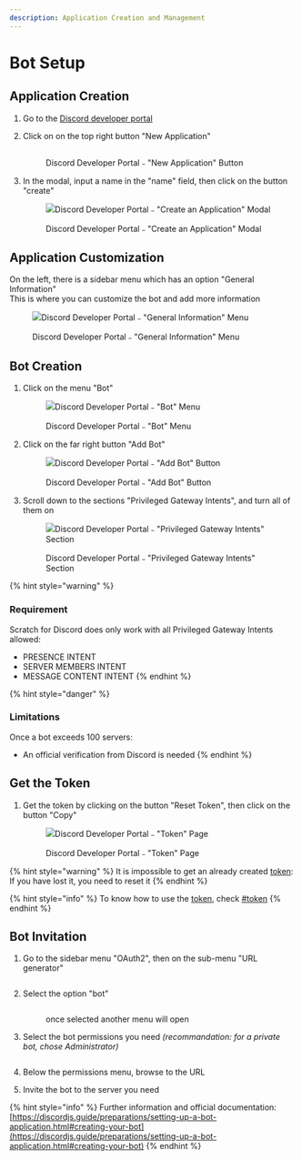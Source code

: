 ```yaml
---
description: Application Creation and Management
---
```


# Bot Setup

## Application Creation

1. Go to the [Discord developer portal](https://discord.com/developers/applications)
2.  Click on on the top right button "New Application"

    <figure><img src="../.gitbook/assets/image (5).png" alt=""><figcaption><p>Discord Developer Portal﹣"New Application" Button</p></figcaption></figure>
3.  In the modal, input a name in the "name" field, then click on the button "create"

    <figure><img src="../.gitbook/assets/Screen Shot 2022-10-16 at 9.38.57 AM.png" alt="Discord Developer Portal﹣&#x22;Create an Application&#x22; Modal"><figcaption><p>Discord Developer Portal﹣"Create an Application" Modal</p></figcaption></figure>

## Application Customization

On the left, there is a sidebar menu which has an option "General Information"\
This is where you can customize the bot and add more information

<figure><img src="../.gitbook/assets/Screen Shot 2022-10-16 at 9.52.51 AM.png" alt="Discord Developer Portal﹣&#x22;General Information&#x22; Menu"><figcaption><p>Discord Developer Portal﹣"General Information" Menu</p></figcaption></figure>

## Bot Creation

1.  Click on the menu "Bot"

    <figure><img src="../.gitbook/assets/Screen Shot 2022-10-16 at 9.59.48 AM.png" alt="Discord Developer Portal﹣&#x22;Bot&#x22; Menu"><figcaption><p>Discord Developer Portal﹣"Bot" Menu</p></figcaption></figure>
2.  Click on the far right button "Add Bot"

    <figure><img src="../.gitbook/assets/image (5) (1).png" alt="Discord Developer Portal﹣&#x22;Add Bot&#x22; Button"><figcaption><p>Discord Developer Portal﹣"Add Bot" Button</p></figcaption></figure>
3.  Scroll down to the sections "Privileged Gateway Intents", and turn all of them on

    <figure><img src="../.gitbook/assets/Screen Shot 2022-10-16 at 10.05.23 AM.png" alt="Discord Developer Portal﹣&#x22;Privileged Gateway Intents&#x22; Section"><figcaption><p>Discord Developer Portal﹣"Privileged Gateway Intents" Section</p></figcaption></figure>

{% hint style="warning" %}
### Requirement

Scratch for Discord does only work with all Privileged Gateway Intents allowed:

* PRESENCE INTENT
* SERVER MEMBERS INTENT
* MESSAGE CONTENT INTENT
{% endhint %}

{% hint style="danger" %}
### Limitations

Once a bot exceeds 100 servers:

* An official verification from Discord is needed
{% endhint %}

## Get the Token

1.  Get the token by clicking on the button "Reset Token", then click on the button "Copy"

    <figure><img src="../.gitbook/assets/Screen Shot 2022-10-16 at 10.26.06 AM.png" alt="Discord Developer Portal﹣&#x22;Token&#x22; Page"><figcaption><p>Discord Developer Portal﹣"Token" Page</p></figcaption></figure>

{% hint style="warning" %}
It is impossible to get an already created [token](../toolbox/base.md#token):\
If you have lost it, you need to reset it
{% endhint %}

{% hint style="info" %}
To know how to use the [token](../toolbox/base.md#token), check [#token](../toolbox/base.md#token "mention")
{% endhint %}

## Bot Invitation

1.  Go to the sidebar menu "OAuth2", then on the sub-menu "URL generator"

    <figure><img src="../.gitbook/assets/image (16) (1).png" alt=""><figcaption></figcaption></figure>
2.  Select the option "bot"

    <figure><img src="../.gitbook/assets/Screen Shot 2022-10-16 at 10.58.43 AM.png" alt=""><figcaption><p>once selected another menu will open</p></figcaption></figure>
3.  Select the bot permissions you need _(recommandation: for a private bot, chose Administrator)_

    <figure><img src="../.gitbook/assets/Screen Shot 2022-10-16 at 11.01.34 AM.png" alt=""><figcaption></figcaption></figure>
4. Below the permissions menu, browse to the URL
5. Invite the bot to the server you need

{% hint style="info" %}
Further information and official documentation:\
[https://discordjs.guide/preparations/setting-up-a-bot-application.html#creating-your-bot](https://discordjs.guide/preparations/setting-up-a-bot-application.html#creating-your-bot)
{% endhint %}
